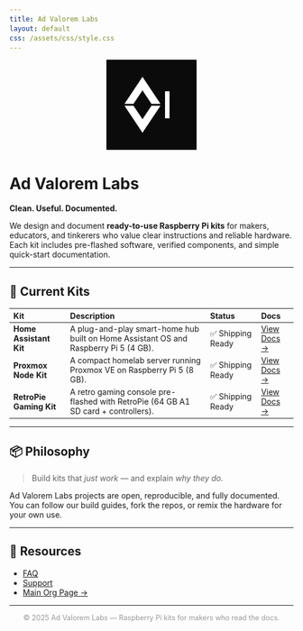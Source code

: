 ```yaml
---
title: Ad Valorem Labs
layout: default
css: /assets/css/style.css
---
```


<p align="center">
  <img src="/assets/brand-logo-simple.png" alt="Ad Valorem Labs logo" width="160"/>
</p>

# Ad Valorem Labs

**Clean. Useful. Documented.**

We design and document **ready-to-use Raspberry Pi kits** for makers, educators, and tinkerers who value clear instructions and reliable hardware.  
Each kit includes pre-flashed software, verified components, and simple quick-start documentation.

---

## 🔧 Current Kits

| Kit | Description | Status | Docs |
|:----|:-------------|:--------|:------|
| **Home Assistant Kit** | A plug-and-play smart-home hub built on Home Assistant OS and Raspberry Pi 5 (4 GB). | ✅ Shipping Ready | [View Docs →](https://github.com/AdValoremLabs/home-assistant) |
| **Proxmox Node Kit** | A compact homelab server running Proxmox VE on Raspberry Pi 5 (8 GB). | ✅ Shipping Ready | [View Docs →](https://github.com/AdValoremLabs/proxmox) |
| **RetroPie Gaming Kit** | A retro gaming console pre-flashed with RetroPie (64 GB A1 SD card + controllers). | ✅ Shipping Ready | [View Docs →](https://github.com/AdValoremLabs/retropie) |

---

## 📦 Philosophy

> Build kits that *just work* — and explain *why they do.*

Ad Valorem Labs projects are open, reproducible, and fully documented.  
You can follow our build guides, fork the repos, or remix the hardware for your own use.

---

## 🧠 Resources

- [FAQ](https://github.com/AdValoremLabs/docs/blob/main/faq.md)  
- [Support](https://github.com/AdValoremLabs/docs/blob/main/support.md)  
- [Main Org Page →](https://github.com/AdValoremLabs)

---

<p align="center" style="font-size:0.9em;color:#999;">
  © 2025 Ad Valorem Labs — Raspberry Pi kits for makers who read the docs.
</p>
